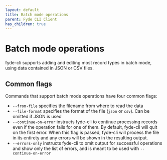 ```yaml
---
layout: default
title: Batch mode operations
parent: Fyde CLI Client
has_children: true
---
```


# Batch mode operations

fyde-cli supports adding and editing most record types in batch mode, using data contained in JSON or CSV files.

## Common flags

Commands that support batch mode operations have four common flags:

 - `--from-file` specifies the filename from where to read the data
 - `--file-format` specifies the format of the file (`json` or `csv`). Can be omitted if JSON is used
 - `--continue-on-error` instructs fyde-cli to continue processing records even if the operation fails for one of them. By default, fyde-cli will quit on the first error. When this flag is passed, fyde-cli will process the file in its entirety and any errors will be shown in the resulting output.
 - `--errors-only` instructs fyde-cli to omit output for successful operations and show only the list of errors, and is meant to be used with `--continue-on-error`